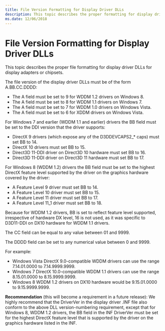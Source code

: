```yaml
---
title: File Version Formatting for Display Driver DLLs
description: This topic describes the proper formatting for display driver DLLs for display adapters and chipsets.
ms.date: 12/06/2018
---
```


# File Version Formatting for Display Driver DLLs


This topic describes the proper file formatting for display driver DLLs for display adapters or chipsets.

The file version of the display driver DLLs must be of the form A.BB.CC.DDDD:

-   The A field must be set to 9 for WDDM 1.2 drivers on Windows 8.
-   The A field must be set to 8 for WDDM 1.1 drivers on Windows 7.
-   The A field must be set to 7 for WDDM 1.0 drivers on Windows Vista.
-   The A field must be set to 6 for XDDM drivers on Windows Vista.

For Windows 7 and earlier (WDDM 1.1 and earlier) drivers the BB field must be set to the DDI version that the driver supports:

-   DirectX 9 drivers (which expose any of the D3DDEVCAPS2\_\* caps) must set BB to 14.
-   DirectX 10 drivers must set BB to 15.
-   Direct3D 11-DDI driver on Direct3D 10 hardware must set BB to 16.
-   Direct3D 11-DDI driver on Direct3D 11 hardware must set BB to 17.

For Windows 8 (WDDM 1.2) drivers the BB field must be set to the highest DirectX feature level supported by the driver on the graphics hardware covered by the driver:

-   A Feature Level 9 driver must set BB to 14.
-   A Feature Level 10 driver must set BB to 15.
-   A Feature Level 11 driver must set BB to 17.
-   A Feature Level 11\_1 driver must set BB to 18.

Because for WDDM 1.2 drivers, BB is set to reflect feature level supported, irrespective of hardware DX level, 16 is not used, as it was specific to D3D11-DDI on DX10 hardware for WDDM 1.1 drivers.

The CC field can be equal to any value between 01 and 9999.

The DDDD field can be set to any numerical value between 0 and 9999.

For example:

-   Windows Vista DirectX 9.0-compatible WDDM drivers can use the range 7.14.01.0000 to 7.14.9999.9999.
-   Windows 7 DirectX 10.0-compatible WDDM 1.1 drivers can use the range 8.15.01.0000 to 8.15.9999.9999.
-   Windows 8 WDDM 1.2 drivers on DX10 hardware would be 9.15.01.0000 to 9.15.9999.9999.

**Recommendation** (this will become a requirement in a future release): We highly recommend that the DriverVer in the display driver .INF file also conform to the above DLL version-numbering requirement, except that for Windows 8, WDDM 1.2 drivers, the BB field in the INF DriverVer must be set for the highest DirectX feature level that is supported by the driver on the graphics hardware listed in the INF.

 

 
